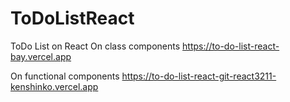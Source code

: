 # ToDoListReact
ToDo List on React
On class components
https://to-do-list-react-bay.vercel.app

On functional components
https://to-do-list-react-git-react3211-kenshinko.vercel.app
